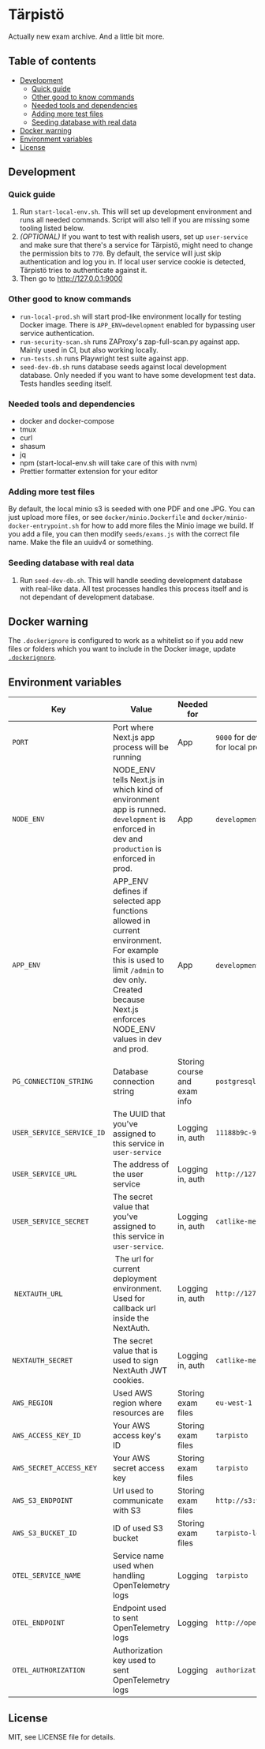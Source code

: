 # Tärpistö

Actually new exam archive. And a little bit more.

## Table of contents

- [Development](#development)
  - [Quick guide](#quick-guide)
  - [Other good to know commands](#other-good-to-know-commands)
  - [Needed tools and dependencies](#needed-tools-and-dependencies)
  - [Adding more test files](#adding-more-test-files)
  - [Seeding database with real data](#seeding-database-with-real-data)
- [Docker warning](#docker-warning)
- [Environment variables](#environment-variables)
- [License](#license)

## Development

### Quick guide

1. Run `start-local-env.sh`. This will set up development environment and runs all needed commands. Script will also tell if you are missing some tooling listed below.
2. _(OPTIONAL)_ If you want to test with realish users, set up `user-service` and make sure that there's a service for Tärpistö, might need to change the permission bits to `770`. By default, the service will just skip authentication and log you in. If local user service cookie is detected, Tärpistö tries to authenticate against it.
3. Then go to <http://127.0.0.1:9000>

### Other good to know commands

- `run-local-prod.sh` will start prod-like environment locally for testing Docker image. There is `APP_ENV=development` enabled for bypassing user service authentication.
- `run-security-scan.sh` runs ZAProxy's zap-full-scan.py against app. Mainly used in CI, but also working locally.
- `run-tests.sh` runs Playwright test suite against app.
- `seed-dev-db.sh` runs database seeds against local development database. Only needed if you want to have some development test data. Tests handles seeding itself.

### Needed tools and dependencies

- docker and docker-compose
- tmux
- curl
- shasum
- jq
- npm (start-local-env.sh will take care of this with nvm)
- Prettier formatter extension for your editor

### Adding more test files

By default, the local minio s3 is seeded with one PDF and one JPG. You can just upload more files, or see `docker/minio.Dockerfile` and `docker/minio-docker-entrypoint.sh` for how to add more files the Minio image we build. If you add a file, you can then modify `seeds/exams.js` with the correct file name. Make the file an uuidv4 or something.

### Seeding database with real data

1. Run `seed-dev-db.sh`. This will handle seeding development database with real-like data. All test processes handles this process itself and is not dependant of development database.

## Docker warning

The `.dockerignore` is configured to work as a whitelist so if you add new files or folders which you want to include in the Docker image, update [`.dockerignore`](https://github.com/TKOaly/exam-archive-new/blob/master/.dockerignore).

## Environment variables

| Key                       | Value                                                                                                                                                                                               | Needed for                   | Example                                                                                 |
| ------------------------- | --------------------------------------------------------------------------------------------------------------------------------------------------------------------------------------------------- | ---------------------------- | --------------------------------------------------------------------------------------- |
| `PORT`                    | Port where Next.js app process will be running                                                                                                                                                      | App                          | `9000` for dev, `9010` for tests, `9020` for security tests, `9030` for local prod-like |
| `NODE_ENV`                | NODE_ENV tells Next.js in which kind of environment app is runned. `development` is enforced in dev and `production` is enforced in prod.                                                           | App                          | `development` for dev, `production` for prod                                            |
| `APP_ENV`                 | APP_ENV defines if selected app functions allowed in current environment. For example this is used to limit `/admin` to dev only. Created because Next.js enforces NODE_ENV values in dev and prod. | App                          | `development` for dev, `production` for prod                                            |
| `PG_CONNECTION_STRING`    | Database connection string                                                                                                                                                                          | Storing course and exam info | `postgresql://tarpisto:tarpisto@tarpisto:5432/tarpisto`                                 |
| `USER_SERVICE_SERVICE_ID` | The UUID that you've assigned to this service in `user-service`                                                                                                                                     | Logging in, auth             | `11188b9c-9534-4faf-8355-60973b720647`                                                  |
| `USER_SERVICE_URL`        | The address of the user service                                                                                                                                                                     | Logging in, auth             | `http://127.0.0.1:8080`                                                                 |
| `USER_SERVICE_SECRET`     | The secret value that you've assigned to this service in `user-service`.                                                                                                                            | Logging in, auth             | `catlike-meringue-tying-PASTERN-bed-simply`                                             |
| `NEXTAUTH_URL`            | The url for current deployment environment. Used for callback url inside the NextAuth.                                                                                                              | Logging in, auth             | `http://127.0.0.1:9000`                                                                 |
| `NEXTAUTH_SECRET`         | The secret value that is used to sign NextAuth JWT cookies.                                                                                                                                         | Logging in, auth             | `catlike-meringue-tying-PASTERN-bed-simply`                                             |
| `AWS_REGION`              | Used AWS region where resources are                                                                                                                                                                 | Storing exam files           | `eu-west-1`                                                                             |
| `AWS_ACCESS_KEY_ID`       | Your AWS access key's ID                                                                                                                                                                            | Storing exam files           | `tarpisto`                                                                              |
| `AWS_SECRET_ACCESS_KEY`   | Your AWS secret access key                                                                                                                                                                          | Storing exam files           | `tarpisto`                                                                              |
| `AWS_S3_ENDPOINT`         | Url used to communicate with S3                                                                                                                                                                     | Storing exam files           | `http://s3:9000`                                                                        |
| `AWS_S3_BUCKET_ID`        | ID of used S3 bucket                                                                                                                                                                                | Storing exam files           | `tarpisto-local`                                                                        |
| `OTEL_SERVICE_NAME`       | Service name used when handling OpenTelemetry logs                                                                                                                                                  | Logging                      | `tarpisto`                                                                              |
| `OTEL_ENDPOINT`           | Endpoint used to sent OpenTelemetry logs                                                                                                                                                            | Logging                      | `http://opentelemetryendpoint`                                                          |
| `OTEL_AUTHORIZATION`      | Authorization key used to sent OpenTelemetry logs                                                                                                                                                   | Logging                      | `authorizationkey`                                                                      |

## License

MIT, see LICENSE file for details.
